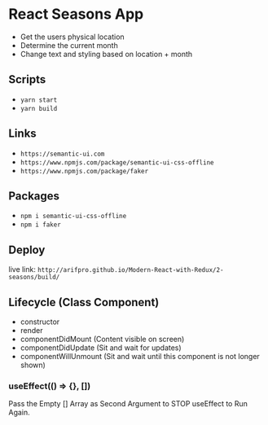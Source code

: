 # React Seasons App

- Get the users physical location
- Determine the current month
- Change text and styling based on location + month

## Scripts

- `yarn start`
- `yarn build`

## Links

- `https://semantic-ui.com`
- `https://www.npmjs.com/package/semantic-ui-css-offline`
- `https://www.npmjs.com/package/faker`

## Packages

- `npm i semantic-ui-css-offline`
- `npm i faker`

## Deploy

live link: `http://arifpro.github.io/Modern-React-with-Redux/2-seasons/build/`

## Lifecycle (Class Component)

- constructor
- render
- componentDidMount (Content visible on screen)
- componentDidUpdate (Sit and wait for updates)
- componentWillUnmount (Sit and wait until this component is not longer shown)

### useEffect(() => {}, [])

Pass the Empty [] Array as Second Argument to STOP useEffect to Run Again.
